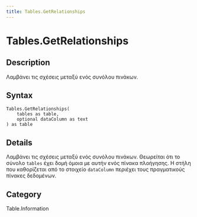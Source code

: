 ```yaml
---
title: Tables.GetRelationships
---
```


# Tables.GetRelationships


## Description

Λαμβάνει τις σχέσεις μεταξύ ενός συνόλου πινάκων.


## Syntax

```powerquery
Tables.GetRelationships(
    tables as table,
    optional dataColumn as text
) as table
```


## Details

Λαμβάνει τις σχέσεις μεταξύ ενός συνόλου πινάκων. Θεωρείται ότι το σύνολο <code>tables</code> έχει δομή όμοια με αυτήν ενός πίνακα πλοήγησης. Η στήλη που καθορίζεται από το στοιχείο <code>dataColumn</code> περιέχει τους πραγματικούς πίνακες δεδομένων.



## Category
Table.Information
